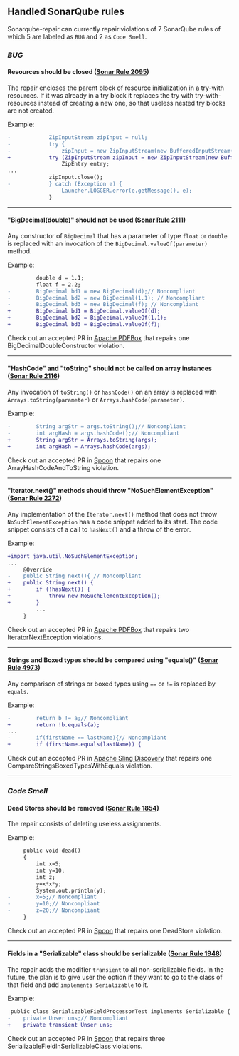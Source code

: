 ## Handled SonarQube rules

Sonarqube-repair can currently repair violations of 7 SonarQube rules of which 5 are labeled as `BUG` and 2 as `Code Smell`.

### *BUG*

#### Resources should be closed ([Sonar Rule 2095](https://rules.sonarsource.com/java/RSPEC-2095))

The repair encloses the parent block of resource initialization in a try-with resources.
If it was already in a try block it replaces the try with try-with-resources instead 
of creating a new one, so that useless nested try blocks are not created.

Example:
```diff
-            ZipInputStream zipInput = null;
-            try {
-                zipInput = new ZipInputStream(new BufferedInputStream(new FileInputStream(file)));// Noncompliant
+            try (ZipInputStream zipInput = new ZipInputStream(new BufferedInputStream(new FileInputStream(file)))) {
                 ZipEntry entry;
...
             zipInput.close();
-            } catch (Exception e) {
-                Launcher.LOGGER.error(e.getMessage(), e);
             }
```

------

#### "BigDecimal(double)" should not be used ([Sonar Rule 2111](https://rules.sonarsource.com/java/RSPEC-2111))

Any constructor of `BigDecimal` that has a parameter of type `float` or `double` is replaced with an invocation of the `BigDecimal.valueOf(parameter)` method.

Example:
```diff
         double d = 1.1;
         float f = 2.2;
-        BigDecimal bd1 = new BigDecimal(d);// Noncompliant
-        BigDecimal bd2 = new BigDecimal(1.1); // Noncompliant
-        BigDecimal bd3 = new BigDecimal(f); // Noncompliant
+        BigDecimal bd1 = BigDecimal.valueOf(d);
+        BigDecimal bd2 = BigDecimal.valueOf(1.1); 
+        BigDecimal bd3 = BigDecimal.valueOf(f); 
```

Check out an accepted PR in [Apache PDFBox](https://github.com/apache/pdfbox/pull/76) that repairs one BigDecimalDoubleConstructor violation.

-----

#### "HashCode" and "toString" should not be called on array instances ([Sonar Rule 2116](https://rules.sonarsource.com/java/RSPEC-2116))

Any invocation of `toString()` or `hashCode()` on an array is replaced with `Arrays.toString(parameter)` or `Arrays.hashCode(parameter)`.

Example:
```diff
-        String argStr = args.toString();// Noncompliant
-        int argHash = args.hashCode();// Noncompliant
+        String argStr = Arrays.toString(args);
+        int argHash = Arrays.hashCode(args);
```

Check out an accepted PR in [Spoon](https://github.com/INRIA/spoon/pull/3134) that repairs one ArrayHashCodeAndToString violation.

-----

#### "Iterator.next()" methods should throw "NoSuchElementException" ([Sonar Rule 2272](https://rules.sonarsource.com/java/RSPEC-2272))

Any implementation of the `Iterator.next()` method that does not throw `NoSuchElementException` has a code snippet added to its start. The code snippet consists of a call to `hasNext()` and a throw of the error.

Example:
```diff
+import java.util.NoSuchElementException;
...
     @Override
-    public String next(){ // Noncompliant
+    public String next() {
+        if (!hasNext()) {
+            throw new NoSuchElementException();
+        }
         ...
     }
```

Check out an accepted PR in [Apache PDFBox](https://github.com/apache/pdfbox/pull/75) that repairs two IteratorNextException violations.

-----

#### Strings and Boxed types should be compared using "equals()" ([Sonar Rule 4973](https://rules.sonarsource.com/java/RSPEC-4973))

Any comparison of strings or boxed types using `==` or `!=` is replaced by `equals`.

Example:
```diff
-        return b != a;// Noncompliant
+        return !b.equals(a);
...
-        if(firstName == lastName){// Noncompliant
+        if (firstName.equals(lastName)) {
```

Check out an accepted PR in [Apache Sling Discovery](https://github.com/apache/sling-org-apache-sling-discovery-impl/pull/1) that repairs one CompareStringsBoxedTypesWithEquals violation.

-----

### *Code Smell*

#### Dead Stores should be removed ([Sonar Rule 1854](https://rules.sonarsource.com/java/RSPEC-1854))

The repair consists of deleting useless assignments.

Example:
```diff
     public void dead()
     {
         int x=5;
         int y=10;
         int z;
         y=x*x*y;
         System.out.println(y);
-        x=5;// Noncompliant
-        y=10;// Noncompliant
-        z=20;// Noncompliant
     }
```

Check out an accepted PR in [Spoon](https://github.com/INRIA/spoon/pull/2265) that repairs one DeadStore violation.

------

#### Fields in a "Serializable" class should be serializable ([Sonar Rule 1948](https://rules.sonarsource.com/java/RSPEC-1948))

The repair adds the modifier `transient` to all non-serializable
fields. In the future, the plan is to give user the option if they want to go to the class
of that field and add `implements Serializable` to it.

Example:
```diff
 public class SerializableFieldProcessorTest implements Serializable {
-    private Unser uns;// Noncompliant
+    private transient Unser uns;
```

Check out an accepted PR in [Spoon](https://github.com/INRIA/spoon/pull/2121) that repairs three SerializableFieldInSerializableClass violations.
